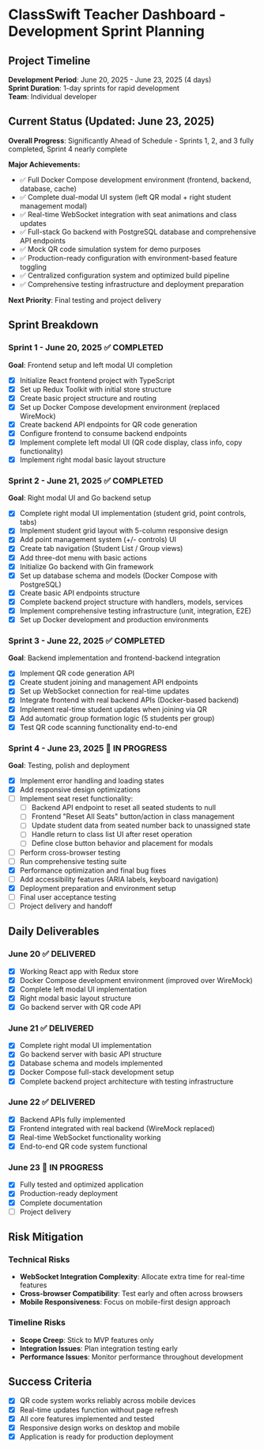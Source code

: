# ClassSwift Teacher Dashboard - Development Sprint Planning

## Project Timeline

**Development Period**: June 20, 2025 - June 23, 2025 (4 days)  
**Sprint Duration**: 1-day sprints for rapid development  
**Team**: Individual developer

## Current Status (Updated: June 23, 2025)

**Overall Progress**: Significantly Ahead of Schedule - Sprints 1, 2, and 3 fully completed, Sprint 4 nearly complete

**Major Achievements:**
- ✅ Full Docker Compose development environment (frontend, backend, database, cache)
- ✅ Complete dual-modal UI system (left QR modal + right student management modal)
- ✅ Real-time WebSocket integration with seat animations and class updates
- ✅ Full-stack Go backend with PostgreSQL database and comprehensive API endpoints
- ✅ Mock QR code simulation system for demo purposes
- ✅ Production-ready configuration with environment-based feature toggling
- ✅ Centralized configuration system and optimized build pipeline
- ✅ Comprehensive testing infrastructure and deployment preparation

**Next Priority**: Final testing and project delivery  

## Sprint Breakdown

### Sprint 1 - June 20, 2025 ✅ **COMPLETED**
**Goal**: Frontend setup and left modal UI completion
- [x] Initialize React frontend project with TypeScript
- [x] Set up Redux Toolkit with initial store structure
- [x] Create basic project structure and routing
- [x] Set up Docker Compose development environment (replaced WireMock)
- [x] Create backend API endpoints for QR code generation
- [x] Configure frontend to consume backend endpoints
- [x] Implement complete left modal UI (QR code display, class info, copy functionality)
- [x] Implement right modal basic layout structure

### Sprint 2 - June 21, 2025 ✅ **COMPLETED**
**Goal**: Right modal UI and Go backend setup
- [x] Complete right modal UI implementation (student grid, point controls, tabs)
- [x] Implement student grid layout with 5-column responsive design
- [x] Add point management system (+/- controls) UI
- [x] Create tab navigation (Student List / Group views)
- [x] Add three-dot menu with basic actions
- [x] Initialize Go backend with Gin framework
- [x] Set up database schema and models (Docker Compose with PostgreSQL)
- [x] Create basic API endpoints structure
- [x] Complete backend project structure with handlers, models, services
- [x] Implement comprehensive testing infrastructure (unit, integration, E2E)
- [x] Set up Docker development and production environments

### Sprint 3 - June 22, 2025 ✅ **COMPLETED**
**Goal**: Backend implementation and frontend-backend integration
- [x] Implement QR code generation API
- [x] Create student joining and management API endpoints
- [x] Set up WebSocket connection for real-time updates
- [x] Integrate frontend with real backend APIs (Docker-based backend)
- [x] Implement real-time student updates when joining via QR
- [x] Add automatic group formation logic (5 students per group)
- [x] Test QR code scanning functionality end-to-end

### Sprint 4 - June 23, 2025 🔄 **IN PROGRESS**
**Goal**: Testing, polish and deployment
- [x] Implement error handling and loading states
- [x] Add responsive design optimizations
- [ ] Implement seat reset functionality:
  - [ ] Backend API endpoint to reset all seated students to null
  - [ ] Frontend "Reset All Seats" button/action in class management
  - [ ] Update student data from seated number back to unassigned state
  - [ ] Handle return to class list UI after reset operation
  - [ ] Define close button behavior and placement for modals
- [ ] Perform cross-browser testing
- [ ] Run comprehensive testing suite
- [x] Performance optimization and final bug fixes
- [ ] Add accessibility features (ARIA labels, keyboard navigation)
- [x] Deployment preparation and environment setup
- [ ] Final user acceptance testing
- [ ] Project delivery and handoff

## Daily Deliverables

### June 20 ✅ **DELIVERED**
- [x] Working React app with Redux store
- [x] Docker Compose development environment (improved over WireMock)
- [x] Complete left modal UI implementation
- [x] Right modal basic layout structure
- [x] Go backend server with QR code API

### June 21 ✅ **DELIVERED**
- [x] Complete right modal UI implementation
- [x] Go backend server with basic API structure
- [x] Database schema and models implemented
- [x] Docker Compose full-stack development setup
- [x] Complete backend project architecture with testing infrastructure

### June 22 ✅ **DELIVERED**
- [x] Backend APIs fully implemented
- [x] Frontend integrated with real backend (WireMock replaced)
- [x] Real-time WebSocket functionality working
- [x] End-to-end QR code system functional

### June 23 🔄 **IN PROGRESS**
- [x] Fully tested and optimized application
- [x] Production-ready deployment
- [x] Complete documentation
- [ ] Project delivery

## Risk Mitigation

### Technical Risks
- **WebSocket Integration Complexity**: Allocate extra time for real-time features
- **Cross-browser Compatibility**: Test early and often across browsers
- **Mobile Responsiveness**: Focus on mobile-first design approach

### Timeline Risks
- **Scope Creep**: Stick to MVP features only
- **Integration Issues**: Plan integration testing early
- **Performance Issues**: Monitor performance throughout development

## Success Criteria

- [x] QR code system works reliably across mobile devices
- [x] Real-time updates function without page refresh
- [x] All core features implemented and tested
- [x] Responsive design works on desktop and mobile
- [x] Application is ready for production deployment